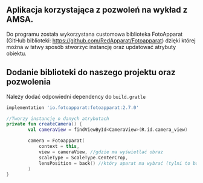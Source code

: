 ## Aplikacja korzystająca z pozwoleń na wykład z AMSA.

Do programu została wykorzystana customowa biblioteka FotoApparat (GitHub biblioteki: https://github.com/RedApparat/Fotoapparat)
dzięki której można w łatwy sposób stworzyc instancję oraz updatować atrybuty obiektu.

## Dodanie biblioteki do naszego projektu oraz pozwolenia

Należy dodać odpowiedni dependency do `build.gratle`
```groovy
implementation 'io.fotoapparat:fotoapparat:2.7.0'
```

```kotlin
//Tworzy instancję o danych atrybutach
private fun createCamera() {
        val cameraView = findViewById<CameraView>(R.id.camera_view)

        camera = Fotoapparat(
            context = this,
            view = cameraView, //gdzie ma wyświetlać obraz
            scaleType = ScaleType.CenterCrop,
            lensPosition = back() //który aparat ma wybrać (tylni to back())
        )
}

